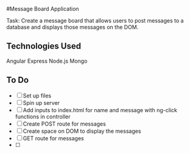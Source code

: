 #Message Board Application

Task: Create a message board that allows users to post messages to a database and displays those messages on the DOM.

## Technologies Used

Angular
Express
Node.js
Mongo

## To Do
- [ ] Set up files
- [ ] Spin up server
- [ ] Add inputs to index.html for name and message with ng-click functions in controller
- [ ] Create POST route for messages
- [ ] Create space on DOM to display the messages
- [ ] GET route for messages
- [ ] 